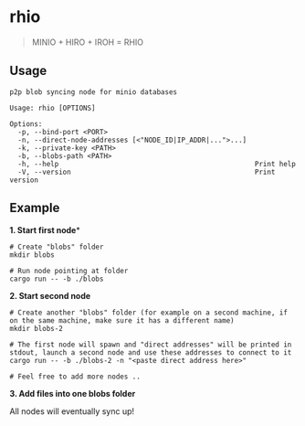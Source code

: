 # rhio

> MINIO + HIRO + IROH = RHIO

## Usage

```
p2p blob syncing node for minio databases

Usage: rhio [OPTIONS]

Options:
  -p, --bind-port <PORT>
  -n, --direct-node-addresses [<"NODE_ID|IP_ADDR|...">...]
  -k, --private-key <PATH>
  -b, --blobs-path <PATH>
  -h, --help                                                Print help
  -V, --version                                             Print version
```

## Example

**1. Start first node***

```
# Create "blobs" folder
mkdir blobs

# Run node pointing at folder
cargo run -- -b ./blobs
```

**2. Start second node**

```
# Create another "blobs" folder (for example on a second machine, if on the same machine, make sure it has a different name)
mkdir blobs-2

# The first node will spawn and "direct addresses" will be printed in stdout, launch a second node and use these addresses to connect to it
cargo run -- -b ./blobs-2 -n "<paste direct address here>"

# Feel free to add more nodes ..
```

**3. Add files into one blobs folder**

All nodes will eventually sync up!
